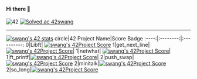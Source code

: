 #### Hi there 👋 
![42](https://badgen.net/badge/Seoul/swang/blue?cache=86400&icon=https://meta.intra.42.fr/assets/42_logo-7dfc9110a5319a308863b96bda33cea995046d1731cebb735e41b16255106c12.svg)
[![Solved.ac 42swang](http://mazassumnida.wtf/api/mini/generate_badge?boj=swang)](https://solved.ac/swang)

---

<!--
solved.ac Mazassumnida v.2.0

[![Solved.ac 42swang](http://mazassumnida.wtf/api/v2/generate_badge?boj=swang)](https://solved.ac/swang)
-->
<!--
C Piscine

[![swang's 42 stats](https://badge42.herokuapp.com/api/stats/swang?cursus=C%20Piscine)](https://github.com/JaeSeoKim/badge42)
-->

[![swang's 42 stats](https://badge42.herokuapp.com/api/stats/swang?privacyEmail=true)](https://github.com/JaeSeoKim/badge42)
circle|42 Project Name|Score Badge
:----:|:--------:|:----------:
0|Libft| [![swang's 42Project Score](https://badge42.herokuapp.com/api/project/swang/Libft)](https://github.com/JaeSeoKim/badge42)
1|get_next_line| [![swang's 42Project Score](https://badge42.herokuapp.com/api/project/swang/get_next_line)](https://github.com/JaeSeoKim/badge42)|
1|netwhat| [![swang's 42Project Score](https://badge42.herokuapp.com/api/project/swang/netwhat)](https://github.com/JaeSeoKim/badge42)|
1|ft_printf|[![swang's 42Project Score](https://badge42.herokuapp.com/api/project/swang/ft_printf)](https://github.com/JaeSeoKim/badge42)|
2|push_swap|[![swang's 42Project Score](https://badge42.herokuapp.com/api/project/swang/push_swap)](https://github.com/JaeSeoKim/badge42)
2|minitalk|[![swang's 42Project Score](https://badge42.herokuapp.com/api/project/swang/minitalk)](https://github.com/JaeSeoKim/badge42)
2|so_long|[![swang's 42Project Score](https://badge42.herokuapp.com/api/project/swang/so_long)](https://github.com/JaeSeoKim/badge42)
<!--
add project score
[![swang's 42Project Score](https://badge42.herokuapp.com/api/project/"intra_id"/"project_name")](https://github.com/JaeSeoKim/badge42)
-->



<!--
**42swang/42swang** is a ✨ _special_ ✨ repository because its `README.md` (this file) appears on your GitHub profile.

Here are some ideas to get you started:

- 🔭 I’m currently working on ...
- 🌱 I’m currently learning ...
- 👯 I’m looking to collaborate on ...
- 🤔 I’m looking for help with ...
- 💬 Ask me about ...
- 📫 How to reach me: ...
- 😄 Pronouns: ...
- ⚡ Fun fact: ...
-->
